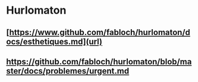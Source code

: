 # Hurlomaton
## [https://www.github.com/fabloch/hurlomaton/docs/esthetiques.md](url)
## https://github.com/fabloch/hurlomaton/blob/master/docs/problemes/urgent.md
